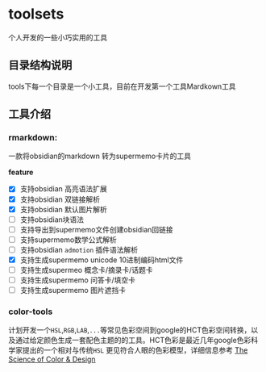 # toolsets
个人开发的一些小巧实用的工具

## 目录结构说明
tools下每一个目录是一个小工具，目前在开发第一个工具Mardkown工具



## 工具介绍
### **rmarkdown**: 
一款将obsidian的markdown 转为supermemo卡片的工具 

**feature**

- [X] 支持obsidian 高亮语法扩展
- [x] 支持obsidian 双链接解析
- [x] 支持obsidian 默认图片解析
- [ ] 支持obsidian块语法
- [ ] 支持导出到supermemo文件创建obsidian回链接
- [ ] 支持supermemo数学公式解析
- [ ] 支持obsidian `admotion` 插件语法解析
- [X] 支持生成supermemo unicode 10进制编码html文件
- [ ] 支持生成supermeo 概念卡/摘录卡/话题卡
- [ ] 支持生成supermemo 问答卡/填空卡
- [ ] 支持生成supermemo 图片遮挡卡

### **color-tools**
计划开发一个`HSL`,`RGB`,`LAB`,`...`等常见色彩空间到google的HCT色彩空间转换，以及通过给定颜色生成一套配色主题的的工具。HCT色彩是最近几年google色彩科学家提出的一个相对与传统`HSL` 更见符合人眼的色彩模型，详细信息参考 [The Science of Color & Design](https://material.io/blog/science-of-color-design)